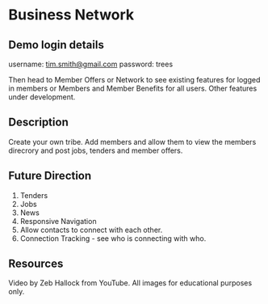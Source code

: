 # Business Network

## Demo login details

username: tim.smith@gmail.com
password: trees

Then head to Member Offers or Network to see existing features for logged in members or Members and Member Benefits for all users. Other features under development.


## Description

Create your own tribe.  Add members and allow them to view the members direcrory and post jobs, tenders and member offers.

## Future Direction

1. Tenders
2. Jobs
3. News
4. Responsive Navigation
5. Allow contacts to connect with each other.
6. Connection Tracking - see who is connecting with who.

## Resources
Video by Zeb Hallock from YouTube.
All images for educational purposes only.
